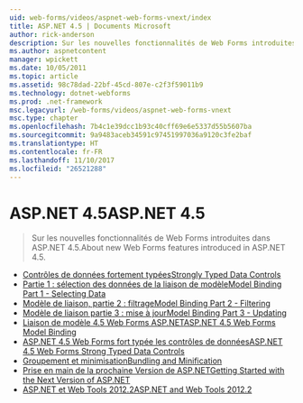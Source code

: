 ```yaml
---
uid: web-forms/videos/aspnet-web-forms-vnext/index
title: ASP.NET 4.5 | Documents Microsoft
author: rick-anderson
description: Sur les nouvelles fonctionnalités de Web Forms introduites dans ASP.NET 4.5.
ms.author: aspnetcontent
manager: wpickett
ms.date: 10/05/2011
ms.topic: article
ms.assetid: 98c78dad-22bf-45cd-807e-c2f3f59011b9
ms.technology: dotnet-webforms
ms.prod: .net-framework
msc.legacyurl: /web-forms/videos/aspnet-web-forms-vnext
msc.type: chapter
ms.openlocfilehash: 7b4c1e39dcc1b93c40cff69e6e5337d55b5607ba
ms.sourcegitcommit: 9a9483aceb34591c97451997036a9120c3fe2baf
ms.translationtype: HT
ms.contentlocale: fr-FR
ms.lasthandoff: 11/10/2017
ms.locfileid: "26521288"
---
```

<a name="aspnet-45"></a><span data-ttu-id="f0abe-103">ASP.NET 4.5</span><span class="sxs-lookup"><span data-stu-id="f0abe-103">ASP.NET 4.5</span></span>
====================
> <span data-ttu-id="f0abe-104">Sur les nouvelles fonctionnalités de Web Forms introduites dans ASP.NET 4.5.</span><span class="sxs-lookup"><span data-stu-id="f0abe-104">About new Web Forms features introduced in ASP.NET 4.5.</span></span>


- [<span data-ttu-id="f0abe-105">Contrôles de données fortement typées</span><span class="sxs-lookup"><span data-stu-id="f0abe-105">Strongly Typed Data Controls</span></span>](aspnet-vnext-videos-strongly-typed-data-controls.md)
- [<span data-ttu-id="f0abe-106">Partie 1 : sélection des données de la liaison de modèle</span><span class="sxs-lookup"><span data-stu-id="f0abe-106">Model Binding Part 1 - Selecting Data</span></span>](aspnet-vnext-videos-model-binding-part-1-selecting-data.md)
- [<span data-ttu-id="f0abe-107">Modèle de liaison, partie 2 : filtrage</span><span class="sxs-lookup"><span data-stu-id="f0abe-107">Model Binding Part 2 - Filtering</span></span>](aspnet-vnext-videos-model-binding-part-2-filtering.md)
- [<span data-ttu-id="f0abe-108">Modèle de liaison partie 3 : mise à jour</span><span class="sxs-lookup"><span data-stu-id="f0abe-108">Model Binding Part 3 - Updating</span></span>](aspnet-vnext-videos-model-binding-part-3-updating.md)
- [<span data-ttu-id="f0abe-109">Liaison de modèle 4.5 Web Forms ASP.NET</span><span class="sxs-lookup"><span data-stu-id="f0abe-109">ASP.NET 4.5 Web Forms Model Binding</span></span>](aspnet-45-web-forms-model-binding.md)
- [<span data-ttu-id="f0abe-110">ASP.NET 4.5 Web Forms fort typée les contrôles de données</span><span class="sxs-lookup"><span data-stu-id="f0abe-110">ASP.NET 4.5 Web Forms Strong Typed Data Controls</span></span>](aspnet-45-web-forms-strong-typed-data-controls.md)
- [<span data-ttu-id="f0abe-111">Groupement et minimisation</span><span class="sxs-lookup"><span data-stu-id="f0abe-111">Bundling and Minification</span></span>](aspnet-vnext-videos-bundling-and-minification.md)
- [<span data-ttu-id="f0abe-112">Prise en main de la prochaine Version de ASP.NET</span><span class="sxs-lookup"><span data-stu-id="f0abe-112">Getting Started with the Next Version of ASP.NET</span></span>](getting-started-with-the-next-version-of-aspnet.md)
- [<span data-ttu-id="f0abe-113">ASP.NET et Web Tools 2012.2</span><span class="sxs-lookup"><span data-stu-id="f0abe-113">ASP.NET and Web Tools 2012.2</span></span>](aspnet-and-web-tools-20122.md)
